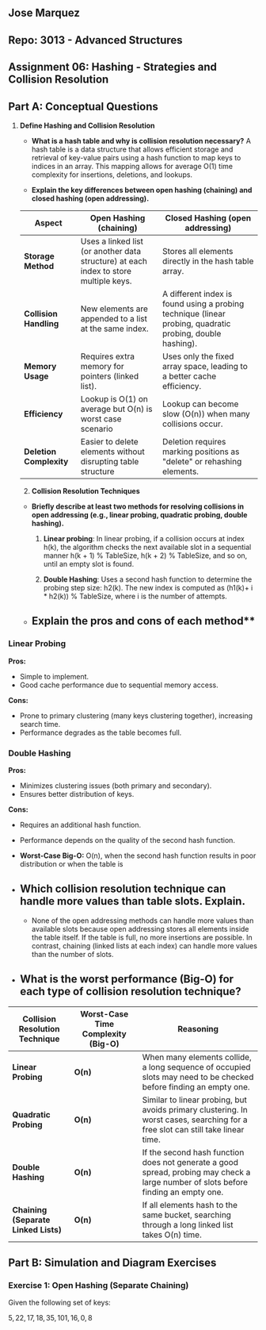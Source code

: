 ## Jose Marquez
## Repo: 3013 - Advanced Structures

## Assignment 06: Hashing - Strategies and Collision Resolution

## Part A: Conceptual Questions

1. **Define Hashing and Collision Resolution**
   
    - **What is a hash table and why is collision resolution necessary?** A hash table is a data structure that allows efficient storage and retrieval of key-value pairs using a hash function to map keys to indices in an array. This mapping allows for average O(1) time complexity for insertions, deletions, and lookups.
  
    - **Explain the key differences between open hashing (chaining) and closed hashing (open addressing).**
  
    | **Aspect**                | **Open Hashing (chaining)**  | **Closed Hashing (open addressing)** |
    |---------------------------|----------------------------|--------------------------------------|
    | **Storage Method**        | Uses a linked list (or another data structure) at each index to store multiple keys. | Stores all elements directly in the hash table array. |
    | **Collision Handling**    | New elements are appended to a list at the same index. | A different index is found using a probing technique (linear probing, quadratic probing, double hashing). |
    | **Memory Usage**          | Requires extra memory for pointers (linked list). | Uses only the fixed array space, leading to a better cache efficiency. |
    | **Efficiency**            | Lookup is O(1) on average but O(n) is worst case scenario | Lookup can become slow (O(n)) when many collisions occur. |
    | **Deletion Complexity**   | Easier to delete elements without disrupting table structure | Deletion requires marking positions as "delete" or rehashing elements. |
    

    2. **Collision Resolution Techniques**

   - **Briefly describe at least two methods for resolving collisions in open addressing (e.g., linear probing, quadratic probing, double hashing).** 
  
      1. **Linear probing**: In linear probing, if a collision occurs at index h(k), the algorithm checks the next available slot in a sequential manner h(k + 1) % TableSize, h(k + 2) % TableSize, and so on, until an empty slot is found.
   
      2. **Double Hashing**: Uses a second hash function to determine the probing step size: h2(k). The new index is computed as (h1(k)+ i * h2(k)) % TableSize, where i is the number of attempts.
   
   - ## Explain the pros and cons of each method**
  
 ### **Linear Probing**  

  **Pros:**
  - Simple to implement.
  - Good cache performance due to sequential memory access.

  **Cons:**
  - Prone to primary clustering (many keys clustering together), increasing search time.
  - Performance degrades as the table becomes full.

  ### **Double Hashing**  

  **Pros:**
  - Minimizes clustering issues (both primary and secondary).
  - Ensures better distribution of keys.

  **Cons:**
  - Requires an additional hash function.
  - Performance depends on the quality of the second hash function.
  - **Worst-Case Big-O:** O(n), when the second hash function results in poor distribution or when the table is
  
   - ## Which collision resolution technique can handle more values than table slots. Explain.
  
      - None of the open addressing methods can handle more values than available slots because open addressing stores all elements inside the table itself. If the table is full, no more insertions are possible. In contrast, chaining (linked lists at each index) can handle more values than the number of slots.
  
   - ## What is the worst performance (Big-O) for each type of collision resolution technique?

  | **Collision Resolution Technique** | **Worst-Case Time Complexity (Big-O)** | **Reasoning** |
  |------------------------------------|---------------------------------|------------------------------------------------|
  | **Linear Probing**                 | **O(n)**                        | When many elements collide, a long sequence of occupied slots may need to be checked before finding an empty one. |
  | **Quadratic Probing**              | **O(n)**                        | Similar to linear probing, but avoids primary clustering. In worst cases, searching for a free slot can still take linear time. |
  | **Double Hashing**                 | **O(n)**                        | If the second hash function does not generate a good spread, probing may check a large number of slots before finding an empty one. |
  | **Chaining (Separate Linked Lists)** | **O(n)**                        | If all elements hash to the same bucket, searching through a long linked list takes O(n) time. |


  ## Part B: Simulation and Diagram Exercises

 ### Exercise 1: Open Hashing (Separate Chaining)

 Given the following set of keys:


$5, 22, 17, 18, 35, 101, 16, 0, 8$


